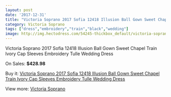 ```yaml
---
layout: post
date: '2017-12-31'
title: "Victoria Soprano 2017 Sofia 12418 Illusion Ball Gown Sweet Chapel Train Ivory Cap Sleeves Embroidery Tulle Wedding Dress"
category: Victoria Soprano
tags: ["dress","embroidery","train","black","wedding"]
image: http://img.hectodress.com/54245-thickbox_default/victoria-soprano-2017-sofia-12418-illusion-ball-gown-sweet-chapel-train-ivory-cap-sleeves-embroidery-tulle-wedding-dress.jpg
---
```

Victoria Soprano 2017 Sofia 12418 Illusion Ball Gown Sweet Chapel Train Ivory Cap Sleeves Embroidery Tulle Wedding Dress

On Sales: **$428.98**
<a href="https://www.hectodress.com/victoria-soprano/16934-victoria-soprano-2017-sofia-12418-illusion-ball-gown-sweet-chapel-train-ivory-cap-sleeves-embroidery-tulle-wedding-dress.html"><amp-img layout="responsive" width="600" height="600" src="//img.hectodress.com/54245-thickbox_default/victoria-soprano-2017-sofia-12418-illusion-ball-gown-sweet-chapel-train-ivory-cap-sleeves-embroidery-tulle-wedding-dress.jpg" alt="Victoria Soprano 2017 Sofia 12418 Illusion Ball Gown Sweet Chapel Train Ivory Cap Sleeves Embroidery Tulle Wedding Dress 0" /></a>
<a href="https://www.hectodress.com/victoria-soprano/16934-victoria-soprano-2017-sofia-12418-illusion-ball-gown-sweet-chapel-train-ivory-cap-sleeves-embroidery-tulle-wedding-dress.html"><amp-img layout="responsive" width="600" height="600" src="//img.hectodress.com/54250-thickbox_default/victoria-soprano-2017-sofia-12418-illusion-ball-gown-sweet-chapel-train-ivory-cap-sleeves-embroidery-tulle-wedding-dress.jpg" alt="Victoria Soprano 2017 Sofia 12418 Illusion Ball Gown Sweet Chapel Train Ivory Cap Sleeves Embroidery Tulle Wedding Dress 1" /></a>
<a href="https://www.hectodress.com/victoria-soprano/16934-victoria-soprano-2017-sofia-12418-illusion-ball-gown-sweet-chapel-train-ivory-cap-sleeves-embroidery-tulle-wedding-dress.html"><amp-img layout="responsive" width="600" height="600" src="//img.hectodress.com/54249-thickbox_default/victoria-soprano-2017-sofia-12418-illusion-ball-gown-sweet-chapel-train-ivory-cap-sleeves-embroidery-tulle-wedding-dress.jpg" alt="Victoria Soprano 2017 Sofia 12418 Illusion Ball Gown Sweet Chapel Train Ivory Cap Sleeves Embroidery Tulle Wedding Dress 2" /></a>
<a href="https://www.hectodress.com/victoria-soprano/16934-victoria-soprano-2017-sofia-12418-illusion-ball-gown-sweet-chapel-train-ivory-cap-sleeves-embroidery-tulle-wedding-dress.html"><amp-img layout="responsive" width="600" height="600" src="//img.hectodress.com/54248-thickbox_default/victoria-soprano-2017-sofia-12418-illusion-ball-gown-sweet-chapel-train-ivory-cap-sleeves-embroidery-tulle-wedding-dress.jpg" alt="Victoria Soprano 2017 Sofia 12418 Illusion Ball Gown Sweet Chapel Train Ivory Cap Sleeves Embroidery Tulle Wedding Dress 3" /></a>
<a href="https://www.hectodress.com/victoria-soprano/16934-victoria-soprano-2017-sofia-12418-illusion-ball-gown-sweet-chapel-train-ivory-cap-sleeves-embroidery-tulle-wedding-dress.html"><amp-img layout="responsive" width="600" height="600" src="//img.hectodress.com/54247-thickbox_default/victoria-soprano-2017-sofia-12418-illusion-ball-gown-sweet-chapel-train-ivory-cap-sleeves-embroidery-tulle-wedding-dress.jpg" alt="Victoria Soprano 2017 Sofia 12418 Illusion Ball Gown Sweet Chapel Train Ivory Cap Sleeves Embroidery Tulle Wedding Dress 4" /></a>
<a href="https://www.hectodress.com/victoria-soprano/16934-victoria-soprano-2017-sofia-12418-illusion-ball-gown-sweet-chapel-train-ivory-cap-sleeves-embroidery-tulle-wedding-dress.html"><amp-img layout="responsive" width="600" height="600" src="//img.hectodress.com/54246-thickbox_default/victoria-soprano-2017-sofia-12418-illusion-ball-gown-sweet-chapel-train-ivory-cap-sleeves-embroidery-tulle-wedding-dress.jpg" alt="Victoria Soprano 2017 Sofia 12418 Illusion Ball Gown Sweet Chapel Train Ivory Cap Sleeves Embroidery Tulle Wedding Dress 5" /></a>

Buy it: [Victoria Soprano 2017 Sofia 12418 Illusion Ball Gown Sweet Chapel Train Ivory Cap Sleeves Embroidery Tulle Wedding Dress](https://www.hectodress.com/victoria-soprano/16934-victoria-soprano-2017-sofia-12418-illusion-ball-gown-sweet-chapel-train-ivory-cap-sleeves-embroidery-tulle-wedding-dress.html "Victoria Soprano 2017 Sofia 12418 Illusion Ball Gown Sweet Chapel Train Ivory Cap Sleeves Embroidery Tulle Wedding Dress")

View more: [Victoria Soprano](https://www.hectodress.com/346-victoria-soprano "Victoria Soprano")